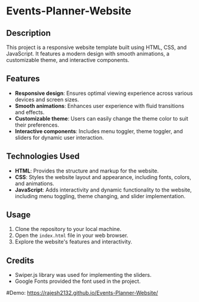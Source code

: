 # Events-Planner-Website

## Description
This project is a responsive website template built using HTML, CSS, and JavaScript. It features a modern design with smooth animations, a customizable theme, and interactive components.

## Features
- **Responsive design**: Ensures optimal viewing experience across various devices and screen sizes.
- **Smooth animations**: Enhances user experience with fluid transitions and effects.
- **Customizable theme**: Users can easily change the theme color to suit their preferences.
- **Interactive components**: Includes menu toggler, theme toggler, and sliders for dynamic user interaction.

## Technologies Used
- **HTML**: Provides the structure and markup for the website.
- **CSS**: Styles the website layout and appearance, including fonts, colors, and animations.
- **JavaScript**: Adds interactivity and dynamic functionality to the website, including menu toggling, theme changing, and slider implementation.

## Usage
1. Clone the repository to your local machine.
2. Open the `index.html` file in your web browser.
3. Explore the website's features and interactivity.

## Credits
- Swiper.js library was used for implementing the sliders.
- Google Fonts provided the font used in the project.

#Demo: https://rajesh2132.github.io/Events-Planner-Website/
